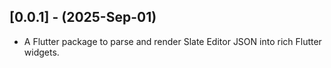 ## [0.0.1] - (2025-Sep-01)

- A Flutter package to parse and render Slate Editor JSON into rich Flutter widgets.
